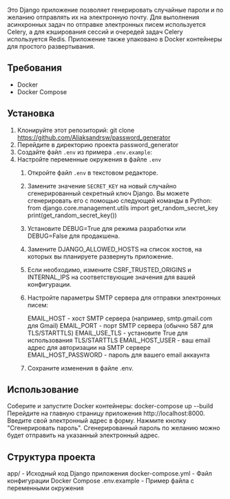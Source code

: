 Это Django приложение позволяет генерировать случайные пароли и по желанию отправлять их на электронную почту. 
Для выполнения асинхронных задач по отправке электронных писем используется Celery, а для кэширования сессий и очередей задач Celery используется Redis. 
Приложение также упаковано в Docker контейнеры для простого развертывания.

## Требования

- Docker
- Docker Compose

## Установка

1. Клонируйте этот репозиторий: git clone https://github.com/Aliaksandrsw/password_generator
2. Перейдите в директорию проекта  password_generator
3. Создайте файл `.env` из примера `.env.example`:
4. Настройте переменные окружения в файле `.env`
   1. Откройте файл `.env` в текстовом редакторе.
   2. Замените значение `SECRET_KEY` на новый случайно сгенерированный секретный ключ Django.
      Вы можете сгенерировать его с помощью следующей команды в Python:
      from django.core.management.utils import get_random_secret_key
      print(get_random_secret_key())
   3. Установите DEBUG=True для режима разработки или DEBUG=False для продакшена.
   4. Замените DJANGO_ALLOWED_HOSTS на список хостов, на которых вы планируете развернуть приложение.
   5. Если необходимо, измените CSRF_TRUSTED_ORIGINS и INTERNAL_IPS на соответствующие значения для вашей конфигурации.
   6. Настройте параметры SMTP сервера для отправки электронных писем:

      EMAIL_HOST - хост SMTP сервера (например, smtp.gmail.com для Gmail)
      EMAIL_PORT - порт SMTP сервера (обычно 587 для TLS/STARTTLS)
      EMAIL_USE_TLS - установите True для использования TLS/STARTTLS
      EMAIL_HOST_USER - ваш email адрес для авторизации на SMTP сервере
      EMAIL_HOST_PASSWORD - пароль для вашего email аккаунта

   7. Сохраните изменения в файле .env.

## Использование

Соберите и запустите Docker контейнеры: docker-compose up --build
Перейдите на главную страницу приложения http://localhost:8000.
Введите свой электронный адрес в форму.
Нажмите кнопку "Сгенерировать пароль".
Сгенерированный пароль по желанию можно будет отправить на указанный электронный адрес.

## Структура проекта

app/ - Исходный код Django приложения
docker-compose.yml - Файл конфигурации Docker Compose
.env.example - Пример файла с переменными окружения
